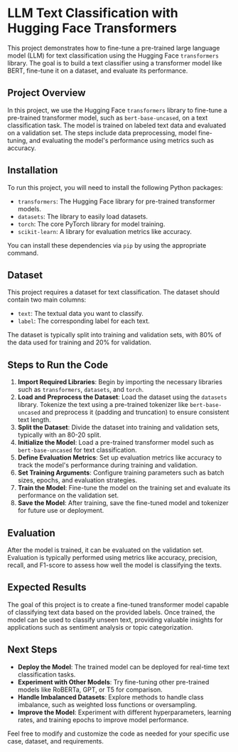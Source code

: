 # LLM Text Classification with Hugging Face Transformers

This project demonstrates how to fine-tune a pre-trained large language model (LLM) for text classification using the Hugging Face `transformers` library. The goal is to build a text classifier using a transformer model like BERT, fine-tune it on a dataset, and evaluate its performance.

## Project Overview

In this project, we use the Hugging Face `transformers` library to fine-tune a pre-trained transformer model, such as `bert-base-uncased`, on a text classification task. The model is trained on labeled text data and evaluated on a validation set. The steps include data preprocessing, model fine-tuning, and evaluating the model's performance using metrics such as accuracy.

## Installation

To run this project, you will need to install the following Python packages:

- `transformers`: The Hugging Face library for pre-trained transformer models.
- `datasets`: The library to easily load datasets.
- `torch`: The core PyTorch library for model training.
- `scikit-learn`: A library for evaluation metrics like accuracy.

You can install these dependencies via `pip` by using the appropriate command.

## Dataset

This project requires a dataset for text classification. The dataset should contain two main columns:

- `text`: The textual data you want to classify.
- `label`: The corresponding label for each text.

The dataset is typically split into training and validation sets, with 80% of the data used for training and 20% for validation.

## Steps to Run the Code

1. **Import Required Libraries**: Begin by importing the necessary libraries such as `transformers`, `datasets`, and `torch`.
2. **Load and Preprocess the Dataset**: Load the dataset using the `datasets` library. Tokenize the text using a pre-trained tokenizer like `bert-base-uncased` and preprocess it (padding and truncation) to ensure consistent text length.
3. **Split the Dataset**: Divide the dataset into training and validation sets, typically with an 80-20 split.
4. **Initialize the Model**: Load a pre-trained transformer model such as `bert-base-uncased` for text classification.
5. **Define Evaluation Metrics**: Set up evaluation metrics like accuracy to track the model's performance during training and validation.
6. **Set Training Arguments**: Configure training parameters such as batch sizes, epochs, and evaluation strategies.
7. **Train the Model**: Fine-tune the model on the training set and evaluate its performance on the validation set.
8. **Save the Model**: After training, save the fine-tuned model and tokenizer for future use or deployment.

## Evaluation

After the model is trained, it can be evaluated on the validation set. Evaluation is typically performed using metrics like accuracy, precision, recall, and F1-score to assess how well the model is classifying the texts.

## Expected Results

The goal of this project is to create a fine-tuned transformer model capable of classifying text data based on the provided labels. Once trained, the model can be used to classify unseen text, providing valuable insights for applications such as sentiment analysis or topic categorization.

## Next Steps

- **Deploy the Model**: The trained model can be deployed for real-time text classification tasks.
- **Experiment with Other Models**: Try fine-tuning other pre-trained models like RoBERTa, GPT, or T5 for comparison.
- **Handle Imbalanced Datasets**: Explore methods to handle class imbalance, such as weighted loss functions or oversampling.
- **Improve the Model**: Experiment with different hyperparameters, learning rates, and training epochs to improve model performance.

Feel free to modify and customize the code as needed for your specific use case, dataset, and requirements.
